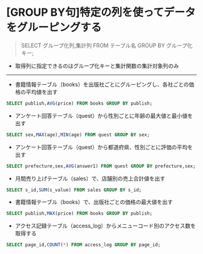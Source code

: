 # [GROUP BY句]特定の列を使ってデータをグルーピングする  
> SELECT グループ化列,集計列 FROM テーブル名 GROUP BY グループ化キー;
* 取得列に指定できるのはグループ化キーと集計関数の集計対象列のみ

***
* 書籍情報テーブル（books）を出版社ごとにグルーピングし、各社ごとの価格の平均値を出す
```sql
SELECT publish,AVG(price) FROM books GROUP BY publish;
```

* アンケート回答テーブル（quest）から性別ごとに年齢の最大値と最小値を出す
```sql
SELECT sex,MAX(age),MIN(age) FROM quest GROUP BY sex;
```

* アンケート回答テーブル（quest）から都道府県、性別ごとに評価の平均を出す
```sql
SELECT prefecture,sex,AVG(answer1) FROM quest GROUP BY prefecture,sex;
```

* 月間売り上げテーブル（sales）で、店舗別の売上合計値を出す
```sql
SELECT s_id,SUM(s_value) FROM sales GROUP BY s_id;
```

* 書籍情報テーブル（books）で、出版社ごとの価格の最大値を出す
```sql
SELECT publish,MAX(price) FROM books GROUP BY publish;
```

* アクセス記録テーブル（access_log）からメニューコード別のアクセス数を取得する
```sql
SELECT page_id,COUNT(*) FROM access_log GROUP BY page_id;
```
